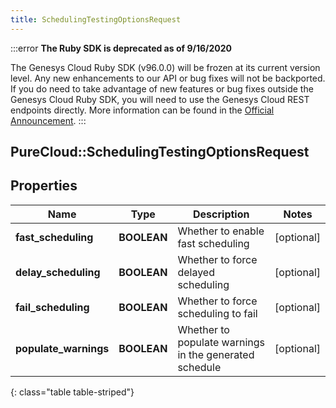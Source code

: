 ```yaml
---
title: SchedulingTestingOptionsRequest
---
```


:::error
**The Ruby SDK is deprecated as of 9/16/2020**

The Genesys Cloud Ruby SDK (v96.0.0) will be frozen at its current version level. Any new enhancements to our API or bug fixes will not be backported. If you do need to take advantage of new features or bug fixes outside the Genesys Cloud Ruby SDK, you will need to use the Genesys Cloud REST endpoints directly. More information can be found in the [Official Announcement](https://developer.mypurecloud.com/forum/t/announcement-genesys-cloud-ruby-sdk-end-of-life/8850).
:::


## PureCloud::SchedulingTestingOptionsRequest

## Properties

|Name | Type | Description | Notes|
|------------ | ------------- | ------------- | -------------|
| **fast_scheduling** | **BOOLEAN** | Whether to enable fast scheduling | [optional] |
| **delay_scheduling** | **BOOLEAN** | Whether to force delayed scheduling | [optional] |
| **fail_scheduling** | **BOOLEAN** | Whether to force scheduling to fail | [optional] |
| **populate_warnings** | **BOOLEAN** | Whether to populate warnings in the generated schedule | [optional] |
{: class="table table-striped"}


